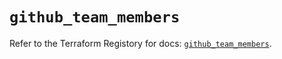 # `github_team_members`

Refer to the Terraform Registory for docs: [`github_team_members`](https://registry.terraform.io/providers/integrations/github/5.29.0/docs/resources/team_members).
